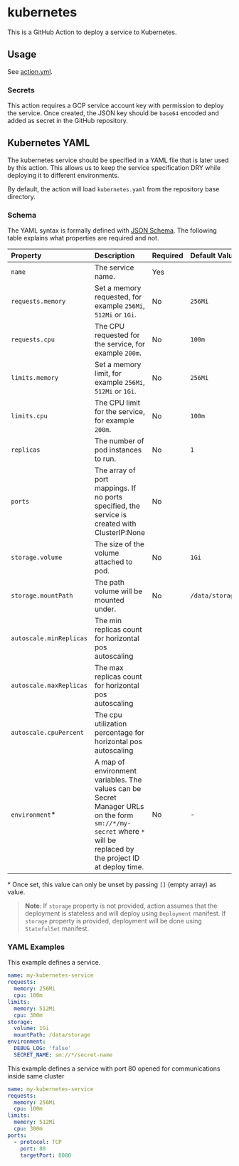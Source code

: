 # kubernetes

This is a GitHub Action to deploy a service to Kubernetes.

## Usage

See [action.yml](action.yml).

### Secrets

This action requires a GCP service account key with permission to deploy the service.
Once created, the JSON key should be `base64` encoded and added as secret in the GitHub repository.

## Kubernetes YAML

The kubernetes service should be specified in a YAML file that is later used by this action. This allows us to keep
the service specification DRY while deploying it to different environments.

By default, the action will load `kubernetes.yaml` from the repository base directory.

### Schema

The YAML syntax is formally defined with [JSON Schema](src/kubernetes-schema.js). The following table explains what
properties are required and not.

| Property                   | Description                                                                                                                                                       | Required |  Default Value  |
|:---------------------------|:------------------------------------------------------------------------------------------------------------------------------------------------------------------|:---------|:----------------|
| `name`                     | The service name.                                                                                                                                                 | Yes      |                 |
| `requests.memory`          | Set a memory requested, for example `256Mi`, `512Mi` or `1Gi`.                                                                                                    | No       | `256Mi`         |
| `requests.cpu`             | The CPU requested for the service, for example `200m`.                                                                                                            | No       | `100m`          |
| `limits.memory`            | Set a memory limit, for example `256Mi`, `512Mi` or `1Gi`.                                                                                                        | No       | `256Mi`         |
| `limits.cpu`               | The CPU limit for the service, for example `200m`.                                                                                                                | No       | `100m`          |
| `replicas`                 | The number of pod instances to run.                                                                                                                               | No       | `1`             |
| `ports`                    | The array of port mappings. If no ports specified, the service is created with ClusterIP:None                                                                     | No       |                 |
| `storage.volume`           | The size of the volume attached to pod.                                                                                                                           | No       | `1Gi`           |
| `storage.mountPath`        | The path volume will be mounted under.                                                                                                                            | No       | `/data/storage` |
| `autoscale.minReplicas`    | The min replicas count for horizontal pos autoscaling
| `autoscale.maxReplicas`    | The max replicas count for horizontal pos autoscaling
| `autoscale.cpuPercent`     | The cpu utilization percentage for horizontal pos autoscaling 
| `environment`<top>\*</top> | A map of environment variables. The values can be Secret Manager URLs on the form `sm://*/my-secret` where `*` will be replaced by the project ID at deploy time. | No       | -               |

<top>\*</top> Once set, this value can only be unset by passing `[]` (empty array) as value.

> **Note**: If `storage` property is not provided, action assumes that the deployment is stateless and will deploy using `Deployment` manifest.
> If `storage` property is provided, deployment will be done using `StatefulSet` manifest.

### YAML Examples

This example defines a service.
```yaml
name: my-kubernetes-service
requests:
  memory: 256Mi
  cpu: 100m
limits:
  memory: 512Mi
  cpu: 300m
storage:
  volume: 1Gi
  mountPath: /data/storage
environment:
  DEBUG_LOG: 'false'
  SECRET_NAME: sm://*/secret-name
```

This example defines a service with port 80 opened for communications inside same cluster
```yaml
name: my-kubernetes-service
requests:
  memory: 256Mi
  cpu: 100m
limits:
  memory: 512Mi
  cpu: 300m
ports:
  - protocol: TCP
    port: 80
    targetPort: 8080
```
